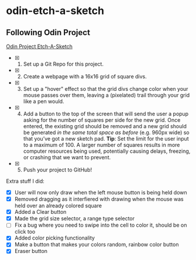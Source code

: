# odin-etch-a-sketch

## Following Odin Project

[Odin Project Etch-A-Sketch](https://www.theodinproject.com/lessons/foundations-etch-a-sketch "Click Me!")
- [X] 1. Set up a Git Repo for this project.
- [X] 2. Create a webpage with a 16x16 grid of square divs. 
- [X] 3. Set up a "hover" effect so that the grid divs change color when your mouse passes over them, leaving a (pixelated) trail through your grid like a pen would.
- [X] 4. Add a button to the top of the screen that will send the user a popup asking for the number of squares per side for the new grid. Once entered, the existing grid should be removed and a new grid should be generated *in the same total space as before* (e.g. 960px wide) so that you’ve got a new sketch pad. **Tip**: Set the limit for the user input to a maximum of 100. A larger number of squares results in more computer resources being used, potentially causing delays, freezing, or crashing that we want to prevent.
- [X] 5. Push your project to GitHub!

Extra stuff I did:
 - [X] User will now only draw when the left mouse button is being held down
 - [X] Removed dragging as it interfiered with drawing when the mouse was held over an already colored square
 - [X] Added a Clear button
 - [X] Made the grid size selector, a range type selector
 - [ ] Fix a bug where you need to swipe into the cell to color it, should be on click too
 - [X] Added color picking functionality
 - [X] Make a button that makes your colors random, rainbow color button
 - [X] Eraser button